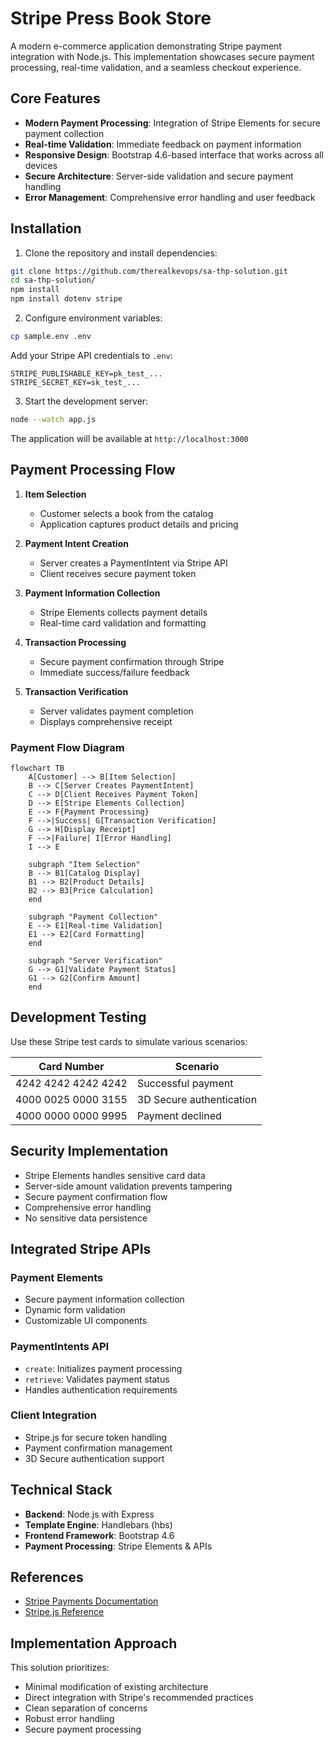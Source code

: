 # Stripe Press Book Store

A modern e-commerce application demonstrating Stripe payment integration with Node.js. This implementation showcases secure payment processing, real-time validation, and a seamless checkout experience.

## Core Features

- **Modern Payment Processing**: Integration of Stripe Elements for secure payment collection
- **Real-time Validation**: Immediate feedback on payment information
- **Responsive Design**: Bootstrap 4.6-based interface that works across all devices
- **Secure Architecture**: Server-side validation and secure payment handling
- **Error Management**: Comprehensive error handling and user feedback

## Installation

1. Clone the repository and install dependencies:
```bash
git clone https://github.com/therealkevops/sa-thp-solution.git
cd sa-thp-solution/
npm install
npm install dotenv stripe
```

2. Configure environment variables:
```bash
cp sample.env .env
```

Add your Stripe API credentials to `.env`:
```
STRIPE_PUBLISHABLE_KEY=pk_test_...
STRIPE_SECRET_KEY=sk_test_...
```

3. Start the development server:
```bash
node --watch app.js
```

The application will be available at `http://localhost:3000`

## Payment Processing Flow

1. **Item Selection**
   - Customer selects a book from the catalog
   - Application captures product details and pricing

2. **Payment Intent Creation**
   - Server creates a PaymentIntent via Stripe API
   - Client receives secure payment token

3. **Payment Information Collection**
   - Stripe Elements collects payment details
   - Real-time card validation and formatting

4. **Transaction Processing**
   - Secure payment confirmation through Stripe
   - Immediate success/failure feedback

5. **Transaction Verification**
   - Server validates payment completion
   - Displays comprehensive receipt

### Payment Flow Diagram

```mermaid
flowchart TB
    A[Customer] --> B[Item Selection]
    B --> C[Server Creates PaymentIntent]
    C --> D[Client Receives Payment Token]
    D --> E[Stripe Elements Collection]
    E --> F{Payment Processing}
    F -->|Success| G[Transaction Verification]
    G --> H[Display Receipt]
    F -->|Failure| I[Error Handling]
    I --> E
    
    subgraph "Item Selection"
    B --> B1[Catalog Display]
    B1 --> B2[Product Details]
    B2 --> B3[Price Calculation]
    end
    
    subgraph "Payment Collection"
    E --> E1[Real-time Validation]
    E1 --> E2[Card Formatting]
    end
    
    subgraph "Server Verification"
    G --> G1[Validate Payment Status]
    G1 --> G2[Confirm Amount]
    end
```

## Development Testing

Use these Stripe test cards to simulate various scenarios:

| Card Number | Scenario |
|------------|----------|
| 4242 4242 4242 4242 | Successful payment |
| 4000 0025 0000 3155 | 3D Secure authentication |
| 4000 0000 0000 9995 | Payment declined |


## Security Implementation

- Stripe Elements handles sensitive card data
- Server-side amount validation prevents tampering
- Secure payment confirmation flow
- Comprehensive error handling
- No sensitive data persistence

## Integrated Stripe APIs

### Payment Elements
- Secure payment information collection
- Dynamic form validation
- Customizable UI components

### PaymentIntents API
- `create`: Initializes payment processing
- `retrieve`: Validates payment status
- Handles authentication requirements

### Client Integration
- Stripe.js for secure token handling
- Payment confirmation management
- 3D Secure authentication support

## Technical Stack

- **Backend**: Node.js with Express
- **Template Engine**: Handlebars (hbs)
- **Frontend Framework**: Bootstrap 4.6
- **Payment Processing**: Stripe Elements & APIs

## References

- [Stripe Payments Documentation](https://docs.stripe.com/payments/quickstart?lang=node#init-elements-html)
- [Stripe.js Reference](https://docs.stripe.com/js)

## Implementation Approach

This solution prioritizes:
- Minimal modification of existing architecture
- Direct integration with Stripe's recommended practices
- Clean separation of concerns
- Robust error handling
- Secure payment processing
